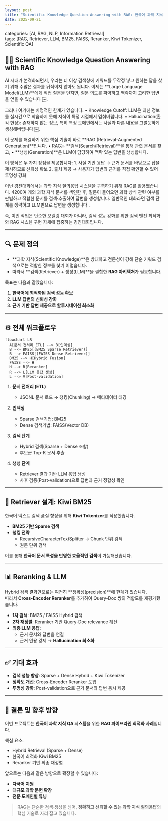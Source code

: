 ```yaml
---
layout: post
title: "Scientific Knowledge Question Answering with RAG: 한국어 과학 지식 QA 시스템 구축기"
date: 2025-09-21
---
```

categories: [AI, RAG, NLP, Information Retrieval] </BR>
tags: [RAG, Retriever, LLM, BM25, FAISS, Reranker, Kiwi Tokenizer, Scientific QA]

## 🧑‍🔬 Scientific Knowledge Question Answering with RAG

AI 시대가 본격화되면서, 우리는 더 이상 검색창에 키워드를 무작정 넣고 원하는 답을 찾기 위해 수많은 결과를 뒤적이지 않아도 됩니다. 이제는 **Large Language Model(LLM)**에게 직접 질문을 던지면, 질문 의도를 파악하고 맥락까지 고려한 답변을 얻을 수 있습니다 ￼.

그러나 여기에는 치명적인 한계가 있습니다.
	•	Knowledge Cutoff: LLM은 최신 정보를 실시간으로 학습하지 못해 지식이 특정 시점에서 멈춰버립니다.
	•	Hallucination(환각 현상): 존재하지 않는 정보, 특히 특정 도메인에서는 사실과 다른 내용을 그럴듯하게 생성해버립니다 ￼.

이 문제를 해결하기 위한 핵심 기술이 바로 **RAG (Retrieval-Augmented Generation)**입니다.
	•	RAG는 **검색(Search/Retrieval)**을 통해 관련 문서를 찾고,
	•	**생성(Generation)**은 LLM이 담당하여 맥락 있는 답변을 생성합니다.

이 방식은 두 가지 장점을 제공합니다:
	1.	사실 기반 응답 → 근거 문서를 바탕으로 답을 제시하므로 신뢰성 확보
	2.	출처 제공 → 사용자가 답변의 근거를 직접 확인할 수 있어 투명성 강화

이번 경진대회에서는 과학 지식 질의응답 시스템을 구축하기 위해 RAG를 활용했습니다.
4200여 개의 과학 지식 문서를 색인한 후, 질문이 들어오면 과학 상식 관련 여부를 판별하고 적합한 문서를 검색·추출하여 답변을 생성합니다. 일반적인 대화라면 검색 단계를 생략하고 LLM만으로 답변을 생성합니다 .

즉, 이번 작업은 단순한 모델링 대회가 아니라, 검색 성능 강화를 위한 검색 엔진 최적화와 RAG 시스템 구현 자체에 집중하는 경진대회입니다.

---

## 🔍 문제 정의
- **과학 지식(Scientific Knowledge)**은 방대하고 전문성이 강해 단순 키워드 검색으로는 적합한 정보를 찾기 어렵습니다.  
- 따라서 **검색(Retriever) + 생성(LLM)**을 결합한 **RAG 아키텍처**가 필요합니다.  

목표는 다음과 같았습니다:
1. **한국어에 최적화된 검색 성능 확보**  
2. **LLM 답변의 신뢰성 강화**  
3. **근거 기반 답변 제공으로 할루시네이션 최소화**  

---

## ⚙️ 전체 워크플로우
```mermaid
flowchart LR
  A[문서 전처리 ETL] --> B[인덱싱]
  B --> BM25[(BM25 Sparse Retriever)]
  B --> FAISS[(FAISS Dense Retriever)]
  BM25 --> H[Hybrid Fusion]
  FAISS --> H
  H --> R[Reranker]
  R --> L[LLM 응답 생성]
  L --> V[Post-validation]
```

1. **문서 전처리 (ETL)**  
   - JSONL 문서 로드 → 청킹(Chunking) → 메타데이터 태깅  

2. **인덱싱**  
   - Sparse 검색기법: BM25  
   - Dense 검색기법: FAISS(Vector DB)  

3. **검색 단계**  
   - Hybrid 검색(Sparse + Dense 조합)  
   - 후보군 Top-K 문서 추출  

4. **생성 단계**  
   - Retriever 결과 기반 LLM 응답 생성  
   - 사후 검증(Post-validation)으로 답변과 근거 정합성 확인  

---

## 🧩 Retriever 설계: Kiwi BM25
한국어 텍스트 검색 품질 향상을 위해 **Kiwi Tokenizer**를 적용했습니다.  

- **BM25 기반 Sparse 검색**  
- **청킹 전략**  
  - RecursiveCharacterTextSplitter → Chunk 단위 검색  
  - 원문 단위 검색  

이를 통해 **한국어 문서 특성을 반영한 효율적인 검색**이 가능해졌습니다.  

---

## 📊 Reranking & LLM
Hybrid 검색 결과만으로는 여전히 **정확성(precision)**에 한계가 있습니다.  
따라서 **Cross-Encoder Reranker**를 추가하여 Query-Doc 쌍의 적합도를 재평가했습니다.  

- **1차 검색**: BM25 / FAISS Hybrid 검색  
- **2차 재정렬**: Reranker 기반 Query-Doc relevance 계산  
- **최종 LLM 응답**:
  - 근거 문서와 답변을 연결  
  - 근거 인용 강제 → **Hallucination 최소화**  

---

## ✅ 기대 효과
- **검색 성능 향상**: Sparse + Dense Hybrid + Kiwi Tokenizer  
- **정확도 개선**: Cross-Encoder Reranker 도입  
- **투명성 강화**: Post-validation으로 근거 문서와 답변 동시 제공  

---

## 🚀 결론 및 향후 방향
이번 프로젝트는 **한국어 과학 지식 QA 시스템**을 위한 **RAG 파이프라인 최적화 사례**입니다.  

핵심 요소:
- Hybrid Retrieval (Sparse + Dense)  
- 한국어 최적화 Kiwi BM25  
- Reranker 기반 최종 재정렬  

앞으로는 다음과 같은 방향으로 확장할 수 있습니다:
- **다국어 지원**  
- **대규모 과학 문헌 확장**  
- **전문 도메인별 튜닝**  

> RAG는 단순한 검색·생성을 넘어, **정확하고 신뢰할 수 있는 과학 지식 질의응답**의 핵심 기술로 자리 잡고 있습니다.  
